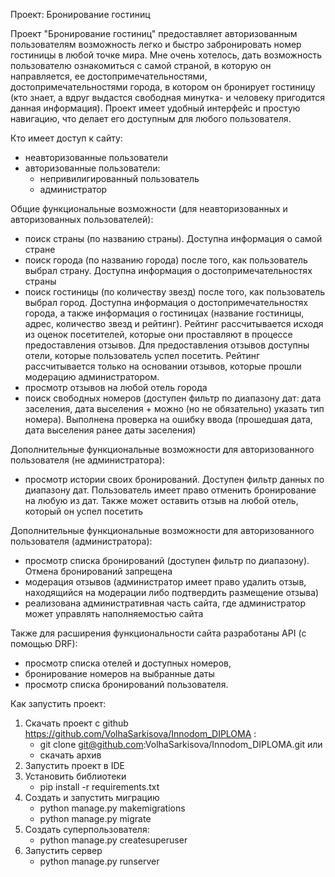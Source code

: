 Проект: Бронирование гостиниц

Проект "Бронирование гостиниц" предоставляет авторизованным пользователям возможность 
легко и быстро забронировать номер гостиницы в любой точке мира.
Мне очень хотелось, дать возможность пользователю ознакомиться с самой страной,
в которую он направляется, ее достопримечательностями, достопримечательностями 
города, в котором он бронирует гостиницу (кто знает, а вдруг выдастся свободная минутка-
и человеку пригодится данная информация). 
Проект имеет удобный интерфейс и простую навигацию, что делает его доступным
для любого пользователя.

Кто имеет доступ к сайту: 
- неавторизованные пользователи
- авторизованные пользователи:    
    - непривилигированный пользователь
    - администратор

Общие функциональные возможности (для неавторизованных и авторизованных пользователей):
- поиск страны (по названию страны). 
Доступна информация о самой стране
- поиск города (по названию города) после того, как пользователь выбрал страну.
Доступна информация о достопримечательностях страны
- поиск гостиницы (по количеству звезд) после того, как пользователь выбрал город.
Доступна информация о достопримечательностях города, а также информация о гостиницах 
(название гостиницы, адрес, количество звезд и рейтинг). 
Рейтинг рассчитывается исходя из оценок посетителей, которые они проставляют в процессе 
предоставления отзывов. Для предоставления отзывов доступны отели, которые пользователь 
успел посетить. Рейтинг рассчитывается только на основании отзывов, которые прошли модерацию 
администратором.
- просмотр отзывов на любой отель города
- поиск свободных номеров (доступен фильтр по диапазону дат: дата заселения, дата выселения +
можно (но не обязательно) указать тип номера). Выполнена проверка на ошибку ввода (прошедшая дата,
дата выселения ранее даты заселения)

Дополнительные функциональные возможности для авторизованного пользователя (не администратора):
- просмотр истории своих бронирований. Доступен фильтр данных по диапазону дат. Пользователь имеет право 
отменить бронирование на любую из дат. Также может оставить отзыв на любой отель, который он успел посетить

Дополнительные функциональные возможности для авторизованного пользователя (администратора):
- просмотр списка бронирований (доступен фильтр по диапазону). Отмена бронирований запрещена
- модерация отзывов (администратор имеет право удалить отзыв, находящийся на модерации либо 
подтвердить размещение отзыва)
- реализована административная часть сайта, где администратор может управлять наполняемостью
сайта

Также для расширения функциональности сайта разработаны API (с помощью DRF):
- просмотр списка отелей и доступных номеров, 
- бронирование номеров на выбранные даты 
- просмотр списка бронирований пользователя.


Как запустить проект:
1. Скачать проект с github https://github.com/VolhaSarkisova/Innodom_DIPLOMA :
    - git clone git@github.com:VolhaSarkisova/Innodom_DIPLOMA.git
   или
    - скачать архив
2. Запустить проект в IDE
3. Установить библиотеки
    - pip install -r requirements.txt
3. Создать и запустить миграцию
    - python manage.py makemigrations
    - python manage.py migrate
4. Создать суперпользователя:
    - python manage.py createsuperuser
5. Запустить сервер
    - python manage.py runserver

